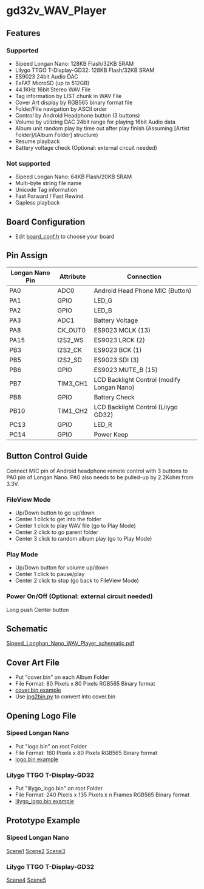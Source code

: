 # gd32v_WAV_Player
## Features
### Supported
* Sipeed Longan Nano: 128KB Flash/32KB SRAM
* Lilygo TTGO T-Display-GD32: 128KB Flash/32KB SRAM
* ES9023 24bit Audio DAC
* ExFAT MicroSD (up to 512GB)
* 44.1KHz 16bit Stereo WAV File
* Tag information by LIST chunk in WAV File
* Cover Art display by RGB565 binary format file
* Folder/File navigation by ASCII order
* Control by Android Headphone button (3 buttons)
* Volume by utilizing DAC 24bit range for playing 16bit Audio data
* Album unit random play by time out after play finish (Assuming [Artist Folder]/[Album Folder] structure)
* Resume playback
* Battery voltage check (Optional: external circuit needed)

### Not supported
* Sipeed Longan Nano: 64KB Flash/20KB SRAM
* Multi-byte string file name
* Unicode Tag information
* Fast Forward / Fast Rewind
* Gapless playback

## Board Configuration
* Edit [board_conf.h](include/board_conf.h) to choose your board

## Pin Assign
| Longan Nano Pin | Attribute | Connection |
----|----|----
| PA0 | ADC0 | Android Head Phone MIC (Button) |
| PA1 | GPIO | LED_G |
| PA2 | GPIO | LED_B |
| PA3 | ADC1 | Battery Voltage |
| PA8 | CK_OUT0 | ES9023 MCLK (13) |
| PA15 | I2S2_WS | ES9023 LRCK (2) |
| PB3 | I2S2_CK | ES9023 BCK (1) |
| PB5 | I2S2_SD | ES9023 SDI (3) |
| PB6 | GPIO | ES9023 MUTE_B (15) |
| PB7 | TIM3_CH1 | LCD Backlight Control (modify Longan Nano) |
| PB8 | GPIO | Battery Check |
| PB10 | TIM1_CH2 | LCD Backlight Control (Lilygo GD32) |
| PC13 | GPIO | LED_R |
| PC14 | GPIO | Power Keep |

## Button Control Guide
Connect MIC pin of Android headphone remote control with 3 buttons to PA0 pin of Longan Nano.
PA0 also needs to be pulled-up by 2.2Kohm from 3.3V.

### FileView Mode
* Up/Down button to go up/down
* Center 1 click to get into the folder
* Center 1 click to play WAV file (go to Play Mode)
* Center 2 click to go parent folder
* Center 3 click to random album play (go to Play Mode)

### Play Mode
* Up/Down button for volume up/down
* Center 1 click to pause/play
* Center 2 click to stop (go back to FileView Mode)

### Power On/Off (Optional: external circuit needed)
Long push Center button

## Schematic
[Sipeed_Longhan_Nano_WAV_Player_schematic.pdf](doc/Sipeed_Longhan_Nano_WAV_Player_schematic.pdf)

## Cover Art File
* Put "cover.bin" on each Album Folder
* File Format: 80 Pixels x 80 Pixels RGB565 Binary format
* [cover.bin example](script/cover.bin)
* Use [jpg2bin.py](script/jpg2bin.py) to convert into cover.bin

## Opening Logo File
### Sipeed Longan Nano
* Put "logo.bin" on root Folder
* File Format: 160 Pixels x 80 Pixels RGB565 Binary format
* [logo.bin example](resource/logo.bin)
### Lilygo TTGO T-Display-GD32
* Put "lilygo_logo.bin" on root Folder
* File Format: 240 Pixels x 135 Pixels x n Frames RGB565 Binary format
* [lilygo_logo.bin example](resource/lilygo_logo.bin)

## Prototype Example
### Sipeed Longan Nano
[Scene1](doc/gd32v_WAV_Player_bare.jpg)
[Scene2](doc/gd32v_WAV_Player_inside_case.jpg)
[Scene3](doc/gd32v_WAV_Player_with_case.jpg)
### Lilygo TTGO T-Display-GD32
[Scene4](doc/gd32v_WAV_Player_lilygo_gd32.jpg)
[Scene5](doc/gd32v_WAV_Player_lilygo_gd32_fileview.jpg)
